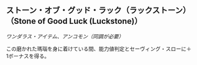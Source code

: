 ## ストーン・オブ・グッド・ラック（ラックストーン）（Stone of Good Luck (Luckstone)）
*ワンダラス・アイテム、アンコモン（同調が必要）*

この磨かれた瑪瑙を身に着けている間、能力値判定とセーヴィング・スローに＋1ボーナスを得る。